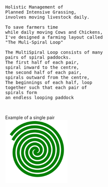 <pre>
Holistic Management of
Planned Intensive Grassing,
involves moving livestock daily.

To save farmers time 
while daily moving Cows and Chickens,
I've designed a farming layout called
"The Muli-Spiral Loop"

The MultiSpiral Loop consists of many
pairs of spiral paddocks.
The first half of each pair,
spiral inward to the centre,
the second half of each pair,
spirals outward from the centre,
The beginnings of each half, loop
together such that each pair of
spirals form
an endless looping paddock

</pre>
<br>
Example of a single pair <br>
<img width="200" src="./doubleSpiralLoopB.svg">
<br>


